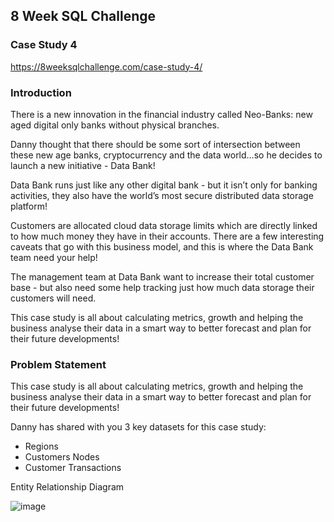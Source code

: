 ## 8 Week SQL Challenge

### Case Study 4

https://8weeksqlchallenge.com/case-study-4/

### Introduction

There is a new innovation in the financial industry called Neo-Banks: new aged digital only banks without physical branches.

Danny thought that there should be some sort of intersection between these new age banks, cryptocurrency and the data world…so he decides to launch a new initiative - Data Bank!

Data Bank runs just like any other digital bank - but it isn’t only for banking activities, they also have the world’s most secure distributed data storage platform!

Customers are allocated cloud data storage limits which are directly linked to how much money they have in their accounts. There are a few interesting caveats that go with this business model, and this is where the Data Bank team need your help!

The management team at Data Bank want to increase their total customer base - but also need some help tracking just how much data storage their customers will need.

This case study is all about calculating metrics, growth and helping the business analyse their data in a smart way to better forecast and plan for their future developments!

### Problem Statement

This case study is all about calculating metrics, growth and helping the business analyse their data in a smart way to better forecast and plan for their future developments!

Danny has shared with you 3 key datasets for this case study:

- Regions
- Customers Nodes
- Customer Transactions

Entity Relationship Diagram

![image](https://user-images.githubusercontent.com/12231066/203697751-b6b4a0e2-6872-4208-b799-d48cd597906c.png)

